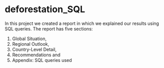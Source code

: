 # deforestation_SQL
In this project we created a report in which we explained our results using SQL queries. The report has five sections:
1. Global Situation, 
2. Regional Outlook, 
3. Country-Level Detail, 
5. Recommendations and 
6. Appendix: SQL queries used
